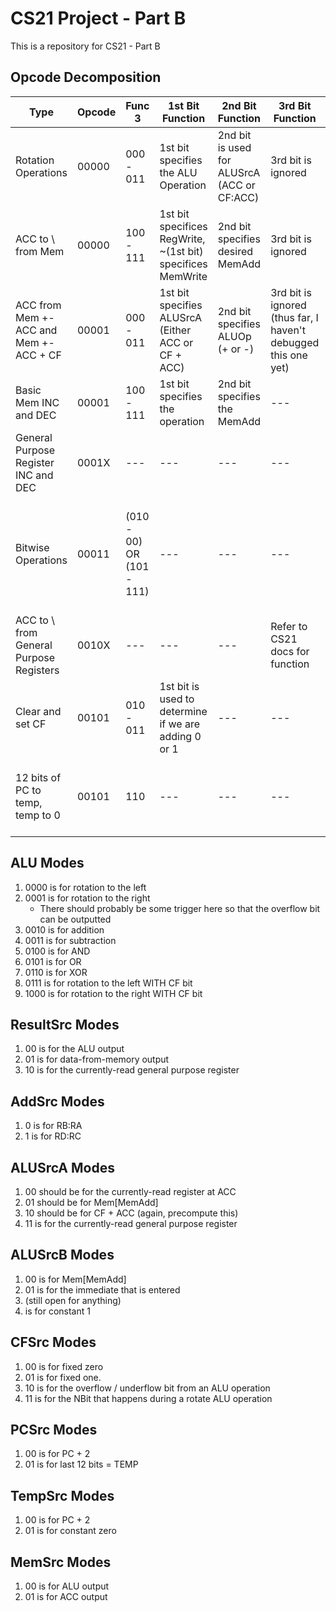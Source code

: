 # CS21 Project - Part B
This is a repository for CS21 - Part B

## Opcode Decomposition

| Type | Opcode | Func 3 | 1st Bit Function | 2nd Bit Function | 3rd Bit Function | Exception Details |
| --- | --- | --- | --- | --- | --- |  --- |
| Rotation Operations | 00000 | 000 - 011 | 1st bit specifies the ALU Operation | 2nd bit is used for ALUSrcA (ACC or CF:ACC) | 3rd bit is ignored | --- | 
| ACC to \ from Mem | 00000 | 100 - 111 | 1st bit specifices RegWrite, ~(1st bit) specifices MemWrite | 2nd bit specifies desired MemAdd | 3rd bit is ignored | --- |
| ACC from Mem +- ACC and Mem +- ACC + CF   | 00001 | 000 - 011 | 1st bit specifies ALUSrcA (Either ACC or CF + ACC) | 2nd bit specifies ALUOp (+ or -) | 3rd bit is ignored (thus far, I haven't debugged this one yet) | --- |
| Basic Mem INC and DEC | 00001 | 100 - 111 | 1st bit specifies the operation | 2nd bit specifies the MemAdd | --- | --- |
| General Purpose Register INC and DEC | 0001X | --- |  --- | --- | --- | Refer to CS21 docs for function |
| Bitwise Operations | 00011 | (010 - 00) OR (101 - 111) | --- | --- | --- | The value of the last three bits are used directly to determine operation and destination |
| ACC to \ from General Purpose Registers | 0010X | --- | --- | --- | Refer to CS21 docs for function | 
| Clear and set CF | 00101 | 010 - 011 | 1st bit is used to determine if we are adding 0 or 1 | --- | --- | --- |
| 12 bits of PC to temp, temp to 0 | 00101 | 110 | --- | --- | --- | Only one func3, so we can hardcode what happens |

## ALU Modes

1. 0000 is for rotation to the left
2. 0001 is for rotation to the right
   * There should probably be some trigger here so that the overflow bit can be outputted
3. 0010 is for addition
4. 0011 is for subtraction
5. 0100 is for AND
6. 0101 is for OR
7. 0110 is for XOR
8. 0111 is for rotation to the left WITH CF bit
9. 1000 is for rotation to the right WITH CF bit

## ResultSrc Modes

1. 00 is for the ALU output
2. 01 is for data-from-memory output
3. 10 is for the currently-read general purpose register

## AddSrc Modes

1. 0 is for RB:RA
2. 1 is for RD:RC

## ALUSrcA Modes

1. 00 should be for the currently-read register at ACC
2. 01 should be for Mem[MemAdd]
3. 10 should be for CF + ACC (again, precompute this)
4. 11 is for the currently-read general purpose register

## ALUSrcB Modes

1. 00 is for Mem[MemAdd]
2. 01 is for the immediate that is entered
3. (still open for anything)
4. is for constant 1

## CFSrc Modes

1. 00 is for fixed zero
2. 01 is for fixed one.
3. 10 is for the overflow / underflow bit from an ALU operation
4. 11 is for the NBit that happens during a rotate ALU operation

## PCSrc Modes
1. 00 is for PC + 2
2. 01 is for last 12 bits = TEMP

## TempSrc Modes
1. 00 is for PC + 2
2. 01 is for constant zero

## MemSrc Modes
1. 00 is for ALU output
2. 01 is for ACC output
